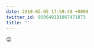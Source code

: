 ```yaml
---
date: 2018-02-05 17:59:49 +0000
twitter_id: 960649191067471873
title: ''
---
```


<!-- Tweet at https://twitter.com/statuses/960642524997136384 is either deleted or protected. -->

😮
